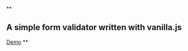 \*\*

## A simple form validator written with vanilla.js

[Demo](https://vanilla-js-form-validator.vercel.app/)
\*\*
